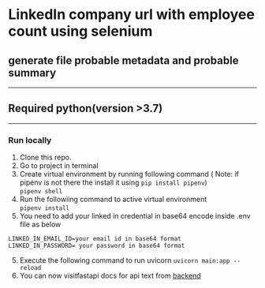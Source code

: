# LinkedIn company url with employee count using selenium
## generate file probable metadata and probable summary
---
## Required python(version >3.7)
---
### Run locally
1. Clone this repo.
2. Go to project in terminal   
3. Create virtual environment by running following command ( Note: if pipenv is not there the install it using ```pip install pipenv```)   
``` pipenv shell ```   
4. Run the followiing command to active virtual environment   
``` pipenv install ```
5. You need to add your linked in credential in base64 encode inside .env file as below  
```
LINKED_IN_EMAIL_ID=your email id in base64 format 
LINKED_IN_PASSWORD= your password in base64 format
```

5. Execute the following command to run uvicorn
``` uvicorn main:app --reload ```
6. You can now visitfastapi docs  for api text from [backend](http://127.0.0.1:8000/docs)
